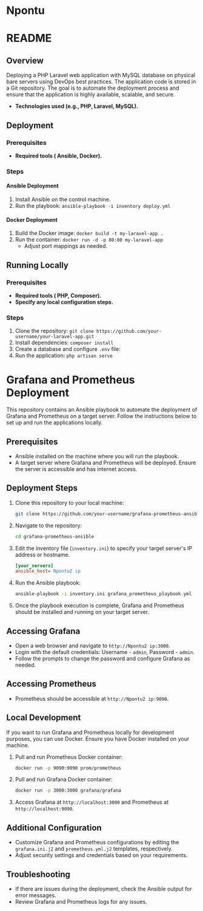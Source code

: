# Npontu
# README

## Overview
Deploying a PHP Laravel web application with
MySQL database on physical bare servers using DevOps best practices.
The application code is stored in a Git repository. The goal is to automate
the deployment process and ensure that the application is highly
available, scalable, and secure.

* **Technologies used (e.g., PHP, Laravel, MySQL).**

## Deployment

### Prerequisites

* **Required tools ( Ansible, Docker).**


### Steps

#### Ansible Deployment

1. Install Ansible on the control machine.
2. Run the playbook: `ansible-playbook -i inventory deploy.yml`
    

#### Docker Deployment

1. Build the Docker image: `docker build -t my-laravel-app .`
2. Run the container: `docker run -d -p 80:80 my-laravel-app`
    * Adjust port mappings as needed.

## Running Locally

### Prerequisites

* **Required tools ( PHP, Composer).**
* **Specify any local configuration steps.**

### Steps

1. Clone the repository: `git clone https://github.com/your-username/your-laravel-app.git`
2. Install dependencies: `composer install`
3. Create a database and configure `.env` file: 
4. Run the application: `php artisan serve`


# Grafana and Prometheus Deployment

This repository contains an Ansible playbook to automate the deployment of Grafana and Prometheus on a target server. Follow the instructions below to set up and run the applications locally.

## Prerequisites

- Ansible installed on the machine where you will run the playbook.
- A target server where Grafana and Prometheus will be deployed. Ensure the server is accessible and has internet access.

## Deployment Steps

1. Clone this repository to your local machine:

    ```bash
    git clone https://github.com/your-username/grafana-prometheus-ansible.git
    ```

2. Navigate to the repository:

    ```bash
    cd grafana-prometheus-ansible
    ```

3. Edit the inventory file (`inventory.ini`) to specify your target server's IP address or hostname.

    ```ini
    [your_servers]
    ansible_host= Npontu2 ip
    ```

4. Run the Ansible playbook:

    ```bash
    ansible-playbook -i inventory.ini grafana_prometheus_playbook.yml
    ```

5. Once the playbook execution is complete, Grafana and Prometheus should be installed and running on your target server.

## Accessing Grafana

- Open a web browser and navigate to `http://Npontu2 ip:3000`.
- Login with the default credentials: Username - `admin`, Password - `admin`.
- Follow the prompts to change the password and configure Grafana as needed.

## Accessing Prometheus

- Prometheus should be accessible at `http://Npontu2 ip:9090`.

## Local Development

If you want to run Grafana and Prometheus locally for development purposes, you can use Docker. Ensure you have Docker installed on your machine.

1. Pull and run Prometheus Docker container:

    ```bash
    docker run -p 9090:9090 prom/prometheus
    ```

2. Pull and run Grafana Docker container:

    ```bash
    docker run -p 3000:3000 grafana/grafana
    ```

3. Access Grafana at `http://localhost:3000` and Prometheus at `http://localhost:9090`.

## Additional Configuration

- Customize Grafana and Prometheus configurations by editing the `grafana.ini.j2` and `prometheus.yml.j2` templates, respectively.
- Adjust security settings and credentials based on your requirements.

## Troubleshooting

- If there are issues during the deployment, check the Ansible output for error messages.
- Review Grafana and Prometheus logs for any issues.



